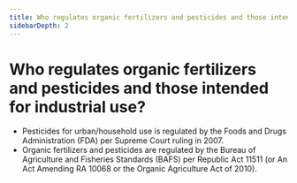 ```yaml
---
title: Who regulates organic fertilizers and pesticides and those intended for industrial use?
sidebarDepth: 2
---
```


# Who regulates organic fertilizers and pesticides and those intended for industrial use?


 - Pesticides for urban/household use is regulated by the Foods and Drugs Administration (FDA) per Supreme Court ruling in 2007.
 - Organic fertilizers and pesticides are regulated by the Bureau of Agriculture and Fisheries Standards (BAFS) per Republic Act 11511 (or An Act Amending RA 10068 or the Organic Agriculture Act of 2010).
